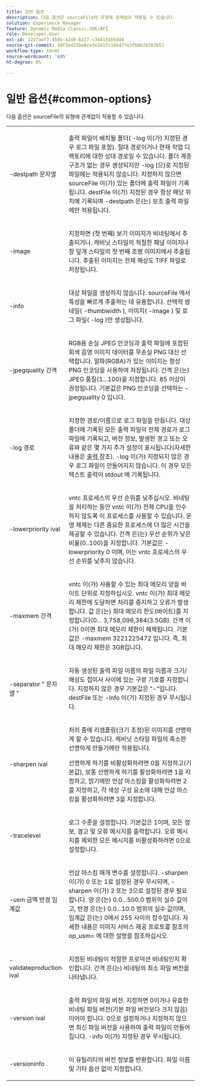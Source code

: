 ```yaml
---
title: 일반 옵션
description: 다음 옵션은 sourceFile의 유형에 관계없이 적용할 수 있습니다.
solution: Experience Manager
feature: Dynamic Media Classic,SDK/API
role: Developer,User
exl-id: 1237aaf7-4585-4240-b227-c34413165dd4
source-git-commit: 38f3e425be0ce3e241fc18b477e3f68b7b763b51
workflow-type: tm+mt
source-wordcount: '695'
ht-degree: 0%

---
```


# 일반 옵션{#common-options}

다음 옵션은 sourceFile의 유형에 관계없이 적용할 수 있습니다.

<table id="simpletable_3BFC3737C891411D84405CEEF6B19542"> 
 <tr class="strow"> 
  <td class="stentry"> <p> <span class="codeph"> -destpath <span class="varname"> 문자열 </span> </span> </p> </td> 
  <td class="stentry"> <p>출력 파일이 배치될 폴더(<span class="codeph"> -log </span>이(가) 지정된 경우 로그 파일 포함). 절대 경로이거나 현재 작업 디렉토리에 대한 상대 경로일 수 있습니다. 폴더 계층 구조가 없는 경우 생성되지만 <span class="codeph"> -log </span>(으)로 지정된 파일에는 적용되지 않습니다. 지정하지 않으면 <span class="varname"> sourceFile </span>이(가) 있는 폴더에 출력 파일이 기록됩니다. <span class="varname"> destFile </span>이(가) 지정된 경우 항상 해당 위치에 기록되며 <span class="codeph"> -destpath </span>은(는) 보조 출력 파일에만 적용됩니다. </p> </td> 
 </tr> 
 <tr class="strow"> 
  <td class="stentry"> <p> <span class="codeph"> -image </span> </p> </td> 
  <td class="stentry"> <p>지정하면 (첫 번째) 보기 이미지가 비네팅에서 추출되거나, 캐비닛 스타일의 적절한 패널 이미지나 창 덮개 스타일의 첫 번째 조명 이미지에서 추출됩니다. 추출된 이미지는 전체 해상도 TIFF 파일로 저장됩니다. </p> </td> 
 </tr> 
 <tr class="strow"> 
  <td class="stentry"> <p> <span class="codeph"> -info </span> </p> </td> 
  <td class="stentry"> <p>대상 파일을 생성하지 않습니다. <span class="varname"> sourceFile </span>에서 특성을 빠르게 추출하는 데 유용합니다. 선택적 썸네일(<span class="codeph"> -thumbwidth </span>), 이미지(<span class="codeph"> -image </span>) 및 로그 파일(<span class="codeph"> -log </span>)만 생성됩니다. </p> </td> 
 </tr> 
 <tr class="strow"> 
  <td class="stentry"> <p> <span class="codeph"> -jpegquality <span class="varname"> 간격 </span> </span> </p> </td> 
  <td class="stentry"> <p>RGB용 손실 JPEG 인코딩과 출력 파일에 포함된 회색 음영 이미지 데이터를 무손실 PNG 대신 선택합니다. 알파(RGBA)가 있는 이미지는 항상 PNG 인코딩을 사용하여 저장됩니다. <span class="varname"> 간격 </span>은(는) JPEG 품질(1...100)을 지정합니다. 85 이상이 권장됩니다. 기본값은 PNG 인코딩을 선택하는 <span class="codeph"> -jpegquality 0 </span>입니다. </p> </td> 
 </tr> 
 <tr class="strow"> 
  <td class="stentry"> <p> <span class="codeph"> -log <span class="varname"> 경로 </span> </span> </p> </td> 
  <td class="stentry"> <p>지정한 경로/이름으로 로그 파일을 만듭니다. 대상 폴더에 기록된 모든 출력 파일의 전체 경로가 로그 파일에 기록되고, 버전 정보, 발생한 경고 또는 오류와 같은 몇 가지 추가 설정이 표시됩니다(자세한 내용은 <a href="../../../../ir-api/vntc/utilities/c-ir-vignette-converter-vntc/r-ir-output.md#reference-c51e30b721eb416bb646089f0ac045c5" type="reference" format="dita" scope="local"> 출력 </a> 참조). <span class="codeph"> -log </span>이(가) 지정되지 않은 경우 로그 파일이 만들어지지 않습니다. 이 경우 모든 텍스트 출력이 <span class="codeph"> stdout </span>에 기록됩니다. </p> </td> 
 </tr> 
 <tr class="strow"> 
  <td class="stentry"> <p> <span class="codeph"> -lowerpriority <span class="varname"> ival </span> </span> </p> </td> 
  <td class="stentry"> <p><span class="filepath"> vntc </span> 프로세스의 우선 순위를 낮추십시오. 비네팅을 처리하는 동안 <span class="filepath"> vntc </span>이(가) 전체 CPU을 인수하지 않도록 이 프로세스를 사용할 수 있습니다. 운영 체제는 다른 중요한 프로세스에 더 많은 시간을 제공할 수 있습니다. <span class="varname"> 간격 </span>은(는) 우선 순위가 낮은 비율(0..100)을 지정합니다. 기본값은 <span class="codeph"> -lowerpriority 0 </span>이며, 이는 <span class="filepath"> vntc </span> 프로세스의 우선 순위를 낮추지 않습니다. </p> </td> 
 </tr> 
 <tr class="strow"> 
  <td class="stentry"> <p> <span class="codeph"> -maxmem <span class="varname"> 간격 </span> </span> </p> </td> 
  <td class="stentry"> <p><span class="filepath"> vntc </span>이(가) 사용할 수 있는 최대 메모리 양을 바이트 단위로 지정하십시오. <span class="filepath"> vntc </span>이(가) 최대 메모리 제한에 도달하면 처리를 중지하고 오류가 발생합니다. <span class="varname"> 값 </span>은(는) 최대 메모리 한도(바이트)를 지정합니다(0... 3,758,096,384(3.5GB). <span class="varname"> 간격 </span>이(가) 0이면 최대 메모리 제한이 해제됩니다. 기본값은 <span class="codeph"> -maxmem 3221225472 </span>입니다. 즉, 최대 메모리 제한은 3GB입니다. </p> </td> 
 </tr> 
 <tr class="strow"> 
  <td class="stentry"> <p> <span class="codeph"> -separator " <span class="varname"> 문자열 </span>" </span> </p> </td> 
  <td class="stentry"> <p>자동 생성된 출력 파일 이름의 파일 이름과 크기/해상도 접미사 사이에 있는 구분 기호를 지정합니다. 지정하지 않은 경우 기본값은 "-"입니다. <span class="varname"> destFile </span> 또는 <span class="codeph"> -info </span>이(가) 지정된 경우 무시됩니다. </p> </td> 
 </tr> 
 <tr class="strow"> 
  <td class="stentry"> <p> <span class="codeph"> -sharpen <span class="varname"> ival </span> </span> </p> </td> 
  <td class="stentry"> <p>처리 중에 리샘플링(크기 조정)된 이미지를 선명하게 할 수 있습니다. 캐비닛 스타일 파일의 축소판 선명하게 만들기에만 적용됩니다. </p> <p>선명하게 하기를 비활성화하려면 0을 지정하고(기본값), 보통 선명하게 하기를 활성화하려면 1을 지정하고, 밝기에만 언샵 마스킹을 활성화하려면 2를 지정하고, 각 색상 구성 요소에 대해 언샵 마스킹을 활성화하려면 3을 지정합니다. </p> </td> 
 </tr> 
 <tr class="strow"> 
  <td class="stentry"> <p> <span class="codeph"> -tracelevel </span> </p> </td> 
  <td class="stentry"> <p>로그 수준을 설정합니다. 기본값은 1이며, 모든 정보, 경고 및 오류 메시지를 출력합니다. 오류 메시지를 제외한 모든 메시지를 비활성화하려면 0으로 설정합니다. </p> </td> 
 </tr> 
 <tr class="strow"> 
  <td class="stentry"> <p> <span class="codeph"> -usm <span class="varname"> 금액 </span> <span class="varname"> 반경 </span> <span class="varname"> 임계값 </span> </span> </p> </td> 
  <td class="stentry"> <p>언샵 마스킹 매개 변수를 설정합니다. <span class="codeph"> -sharpen </span>이(가) 0 또는 1로 설정된 경우 무시되며, <span class="codeph"> -sharpen </span>이(가) 2 또는 3으로 설정된 경우 필요합니다. <span class="varname"> 양 </span>은(는) 0.0...500.0 범위의 실수 값이고, <span class="varname"> 반경 </span>은(는) 0.0...10.0 범위의 실수 값이며, <span class="varname"> 임계값 </span>은(는) 0에서 255 사이의 정수입니다. 자세한 내용은 이미지 서비스 제공 프로토콜 참조의 <span class="codeph"> op_usm= </span>에 대한 설명을 참조하십시오. </p> </td> 
 </tr> 
 <tr class="strow"> 
  <td class="stentry"> <p> <span class="codeph"> -validateproduction <span class="varname"> ival </span> </span> </p> </td> 
  <td class="stentry"> <p>지정된 비네팅이 적절한 프로덕션 비네팅인지 확인합니다. <span class="varname"> 간격 </span>은(는) 비네팅의 최소 파일 버전을 나타냅니다. </p> </td> 
 </tr> 
 <tr class="strow"> 
  <td class="stentry"> <p> <span class="codeph"> -version <span class="varname"> ival </span> </span> </p> </td> 
  <td class="stentry"> <p>출력 파일의 파일 버전. 지정하면 0이거나 유효한 비네팅 파일 버전(기본 파일 버전보다 크지 않음)이어야 합니다. 0으로 설정하거나 지정하지 않으면 최신 파일 버전을 사용하여 출력 파일이 만들어집니다. <span class="codeph"> -info </span>이(가) 지정된 경우 무시됩니다. </p> </td> 
 </tr> 
 <tr class="strow"> 
  <td class="stentry"> <p> <span class="codeph"> -versioninfo </span> </p> </td> 
  <td class="stentry"> <p>이 유틸리티의 버전 정보를 반환합니다. 파일 이름 및 기타 옵션 없이 지정합니다. </p> </td> 
 </tr> 
</table>
